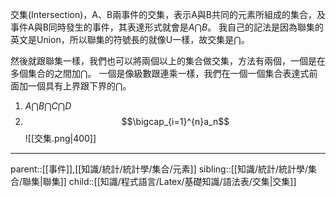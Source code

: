 交集(Intersection)，A、B兩事件的交集，表示A與B共同的元素所組成的集合，及事件A與B同時發生的事件，其表達形式就會是$A\bigcap B$。
我自己的記法是因為聯集的英文是Union，所以聯集的符號長的就像U一樣，故交集是$\bigcap$。

然後就跟聯集一樣，我們也可以將兩個以上的集合做交集，方法有兩個，一個是在多個集合的之間加$\bigcap$。 一個是像級數跟連乘一樣，我們在一個一個集合表達式前面加一個具有上界跟下界的$\bigcap$。

1. $A\bigcap B\bigcap C\bigcap D$
2. $$\bigcap_{i=1}^{n}a_n$$
![[交集.png|400]]
- - -
parent::[[事件]],[[知識/統計/統計學/集合/元素]]
sibling::[[知識/統計/統計學/集合/聯集|聯集]]
child::[[知識/程式語言/Latex/基礎知識/語法表/交集|交集]]

